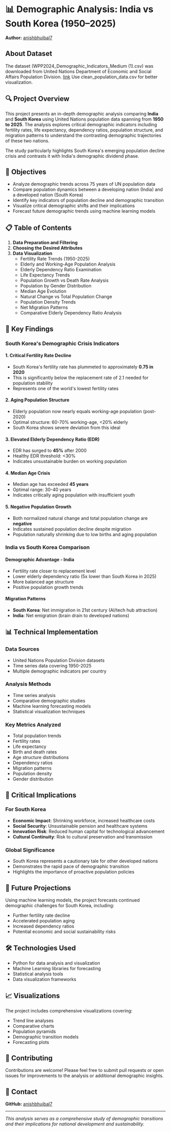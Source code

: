 # 📊 Demographic Analysis: India vs South Korea (1950–2025)

**Author:** [anishbhujbal7](https://github.com/anishbhujbal7)

## About Dataset
The dataset (WPP2024_Demographic_Indicators_Medium (1).csv) was downloaded from United Nations Department of Economic and Social Affairs Population Division. [link](https://population.un.org/wpp/downloads?folder=Standard%20Projections&group=CSV%20format)
Use clean_population_data.csv for better visualization.

## 🔍 Project Overview

This project presents an in-depth demographic analysis comparing **India** and **South Korea** using United Nations population data spanning from **1950 to 2025**. The analysis explores critical demographic indicators including fertility rates, life expectancy, dependency ratios, population structure, and migration patterns to understand the contrasting demographic trajectories of these two nations.

The study particularly highlights South Korea's emerging population decline crisis and contrasts it with India's demographic dividend phase.

## 🎯 Objectives

- Analyze demographic trends across 75 years of UN population data
- Compare population dynamics between a developing nation (India) and a developed nation (South Korea)
- Identify key indicators of population decline and demographic transition
- Visualize critical demographic shifts and their implications
- Forecast future demographic trends using machine learning models

## 📋 Table of Contents

1. **Data Preparation and Filtering**
2. **Choosing the Desired Attributes**
3. **Data Visualization**
   - Fertility Rate Trends (1950-2025)
   - Elderly and Working-Age Population Analysis
   - Elderly Dependency Ratio Examination
   - Life Expectancy Trends
   - Population Growth vs Death Rate Analysis
   - Population by Gender Distribution
   - Median Age Evolution
   - Natural Change vs Total Population Change
   - Population Density Trends
   - Net Migration Patterns
   - Comparative Elderly Dependency Ratio Analysis

## 🔬 Key Findings

### South Korea's Demographic Crisis Indicators

#### 1. **Critical Fertility Rate Decline**
- South Korea's fertility rate has plummeted to approximately **0.75 in 2020**
- This is significantly below the replacement rate of 2.1 needed for population stability
- Represents one of the world's lowest fertility rates

#### 2. **Aging Population Structure**
- Elderly population now nearly equals working-age population (post-2020)
- Optimal structure: 60-70% working-age, <20% elderly
- South Korea shows severe deviation from this ideal

#### 3. **Elevated Elderly Dependency Ratio (EDR)**
- EDR has surged to **45%** after 2000
- Healthy EDR threshold: <30%
- Indicates unsustainable burden on working population

#### 4. **Median Age Crisis**
- Median age has exceeded **45 years**
- Optimal range: 30-40 years
- Indicates critically aging population with insufficient youth

#### 5. **Negative Population Growth**
- Both normalized natural change and total population change are **negative**
- Indicates sustained population decline despite migration
- Population naturally shrinking due to low births and aging population

### India vs South Korea Comparison

#### **Demographic Advantage - India**
- Fertility rate closer to replacement level
- Lower elderly dependency ratio (5x lower than South Korea in 2025)
- More balanced age structure
- Positive population growth trends

#### **Migration Patterns**
- **South Korea**: Net immigration in 21st century (AI/tech hub attraction)
- **India**: Net emigration (brain drain to developed nations)

## 📊 Technical Implementation

### Data Sources
- United Nations Population Division datasets
- Time series data covering 1950-2025
- Multiple demographic indicators per country

### Analysis Methods
- Time series analysis
- Comparative demographic studies
- Machine learning forecasting models
- Statistical visualization techniques

### Key Metrics Analyzed
- Total population trends
- Fertility rates
- Life expectancy
- Birth and death rates
- Age structure distributions
- Dependency ratios
- Migration patterns
- Population density
- Gender distribution

## 🚨 Critical Implications

### For South Korea
- **Economic Impact**: Shrinking workforce, increased healthcare costs
- **Social Security**: Unsustainable pension and healthcare systems
- **Innovation Risk**: Reduced human capital for technological advancement
- **Cultural Continuity**: Risk to cultural preservation and transmission

### Global Significance
- South Korea represents a cautionary tale for other developed nations
- Demonstrates the rapid pace of demographic transition
- Highlights the importance of proactive population policies

## 🔮 Future Projections

Using machine learning models, the project forecasts continued demographic challenges for South Korea, including:
- Further fertility rate decline
- Accelerated population aging
- Increased dependency ratios
- Potential economic and social sustainability risks

## 🛠️ Technologies Used

- Python for data analysis and visualization
- Machine Learning libraries for forecasting
- Statistical analysis tools
- Data visualization frameworks

## 📈 Visualizations

The project includes comprehensive visualizations covering:
- Trend line analyses
- Comparative charts
- Population pyramids
- Demographic transition models
- Forecasting plots

## 🤝 Contributing

Contributions are welcome! Please feel free to submit pull requests or open issues for improvements to the analysis or additional demographic insights.

## 📧 Contact

**GitHub:** [anishbhujbal7](https://github.com/anishbhujbal7)

---

*This analysis serves as a comprehensive study of demographic transitions and their implications for national development and sustainability.*
